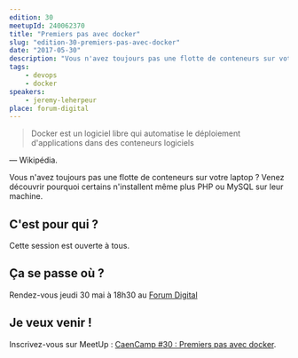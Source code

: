 ```yaml
---
edition: 30
meetupId: 240062370
title: "Premiers pas avec docker"
slug: "edition-30-premiers-pas-avec-docker"
date: "2017-05-30"
description: "Vous n'avez toujours pas une flotte de conteneurs sur votre laptop ? Venez découvrir pourquoi certains n'installent même plus PHP ou MySQL sur leur machine."
tags:
    - devops
    - docker
speakers:
    - jeremy-leherpeur
place: forum-digital
---
```


> Docker est un logiciel libre qui automatise le déploiement d'applications dans des conteneurs
> logiciels

— Wikipédia.

Vous n'avez toujours pas une flotte de conteneurs sur votre laptop ? Venez découvrir pourquoi
certains n'installent même plus PHP ou MySQL sur leur machine.

<!-- more -->

## C'est pour qui ?

Cette session est ouverte à tous.

## Ça se passe où ?

Rendez-vous jeudi 30 mai à 18h30 au
[Forum Digital](http://forum-digital.fr/fr/acces-et-localisation-du-forum-digital-de-caen-colombelles.-gc16.html)

## Je veux venir !

Inscrivez-vous sur MeetUp :
[CaenCamp #30 : Premiers pas avec docker](https://www.meetup.com/CaenCamp/events/240062370/).
